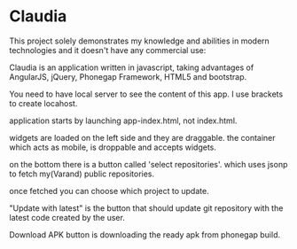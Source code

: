 Claudia
=======

This project solely demonstrates my knowledge and abilities in modern technologies and it doesn't have any commercial use:

Claudia is an application written in javascript, taking advantages of 
AngularJS,
jQuery,
Phonegap Framework,
HTML5 and
bootstrap.

You need to have local server to see the content of this app.
I use brackets to create locahost.

application starts by launching app-index.html, not index.html.

widgets are loaded on the left side and they are draggable.
the container which acts as mobile, is droppable and accepts widgets.

on the bottom there is a button called 'select repositories'. which uses jsonp to fetch my(Varand) 
public repositories.

once fetched you can choose which project to update.

"Update with latest" is the button that should update git repository with the latest code created by the user.

Download APK button is downloading the ready apk from phonegap build. 

